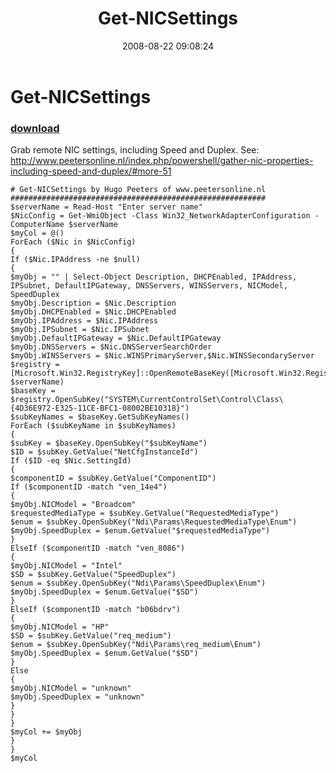 ﻿---
pid:            545
poster:         hugopeeters
title:          Get-NICSettings
date:           2008-08-22 09:08:24
format:         posh
parent:         0
parent:         0

---

# Get-NICSettings

### [download](545.ps1)

Grab remote NIC settings, including Speed and Duplex.
See: http://www.peetersonline.nl/index.php/powershell/gather-nic-properties-including-speed-and-duplex/#more-51

```posh
# Get-NICSettings by Hugo Peeters of www.peetersonline.nl
#########################################################
$serverName = Read-Host "Enter server name"
$NicConfig = Get-WmiObject -Class Win32_NetworkAdapterConfiguration -ComputerName $serverName
$myCol = @()
ForEach ($Nic in $NicConfig)
{
If ($Nic.IPAddress -ne $null)
{
$myObj = "" | Select-Object Description, DHCPEnabled, IPAddress, IPSubnet, DefaultIPGateway, DNSServers, WINSServers, NICModel, SpeedDuplex
$myObj.Description = $Nic.Description
$myObj.DHCPEnabled = $Nic.DHCPEnabled
$myObj.IPAddress = $Nic.IPAddress
$myObj.IPSubnet = $Nic.IPSubnet
$myObj.DefaultIPGateway = $Nic.DefaultIPGateway
$myObj.DNSServers = $Nic.DNSServerSearchOrder
$myObj.WINSServers = $Nic.WINSPrimaryServer,$Nic.WINSSecondaryServer
$registry = [Microsoft.Win32.RegistryKey]::OpenRemoteBaseKey([Microsoft.Win32.RegistryHive]::LocalMachine, $serverName)
$baseKey = $registry.OpenSubKey("SYSTEM\CurrentControlSet\Control\Class\{4D36E972-E325-11CE-BFC1-08002BE10318}")
$subKeyNames = $baseKey.GetSubKeyNames()
ForEach ($subKeyName in $subKeyNames)
{
$subKey = $baseKey.OpenSubKey("$subKeyName")
$ID = $subKey.GetValue("NetCfgInstanceId")
If ($ID -eq $Nic.SettingId)
{
$componentID = $subKey.GetValue("ComponentID")
If ($componentID -match "ven_14e4")
{
$myObj.NICModel = "Broadcom"
$requestedMediaType = $subKey.GetValue("RequestedMediaType")
$enum = $subKey.OpenSubKey("Ndi\Params\RequestedMediaType\Enum")
$myObj.SpeedDuplex = $enum.GetValue("$requestedMediaType")
}
ElseIf ($componentID -match "ven_8086")
{
$myObj.NICModel = "Intel"
$SD = $subKey.GetValue("SpeedDuplex")
$enum = $subKey.OpenSubKey("Ndi\Params\SpeedDuplex\Enum")
$myObj.SpeedDuplex = $enum.GetValue("$SD")
}
ElseIf ($componentID -match "b06bdrv")
{
$myObj.NICModel = "HP"
$SD = $subKey.GetValue("req_medium")
$enum = $subKey.OpenSubKey("Ndi\Params\req_medium\Enum")
$myObj.SpeedDuplex = $enum.GetValue("$SD")
}
Else
{
$myObj.NICModel = "unknown"
$myObj.SpeedDuplex = "unknown"
}
}
}
$myCol += $myObj
}
}
$myCol

```
